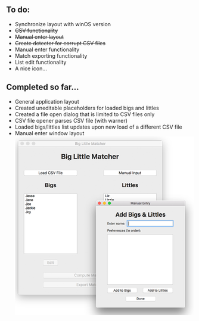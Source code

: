 ## To do:
  - Synchronize layout with winOS version
  - ~~CSV functionality~~
  - ~~Manual enter layout~~
  - ~~Create detector for corrupt CSV files~~
  - Manual enter functionality
  - Match exporting functionality
  - List edit functionality
  - A nice icon...

## Completed so far...
  - General application layout
  - Created uneditable placeholders for loaded bigs and littles
  - Created a file open dialog that is limited to CSV files only
  - CSV file opener parses CSV file (with warner)
  - Loaded bigs/littles list updates upon new load of a different CSV file
  - Manual enter window layout
    ![Alt text](/macOS/latest.png)

